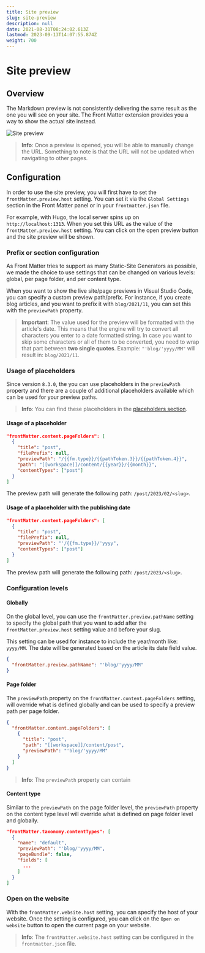 ```yaml
---
title: Site preview
slug: site-preview
description: null
date: 2021-08-31T08:24:02.613Z
lastmod: 2023-09-13T14:07:55.874Z
weight: 700
---
```


# Site preview

## Overview

The Markdown preview is not consistently delivering the same result as the one you will see on your
site. The Front Matter extension provides you a way to show the actual site instead.

![Site preview][01]

> **Info**: Once a preview is opened, you will be able to manually change the URL. Something to note
> is that the URL will not be updated when navigating to other pages.

## Configuration

In order to use the site preview, you will first have to set the `frontMatter.preview.host` setting.
You can set it via the `Global Settings` section in the Front Matter panel or in your
`frontmatter.json` file.

For example, with Hugo, the local server spins up on `http://localhost:1313`. When you set this URL
as the value of the `frontMatter.preview.host` setting. You can click on the open preview button and
the site preview will be shown.

### Prefix or section configuration

As Front Matter tries to support as many Static-Site Generators as possible, we made the choice to
use settings that can be changed on various levels: global, per page folder, and per content type.

When you want to show the live site/page previews in Visual Studio Code, you can specify a custom
preview path/prefix. For instance, if you create blog articles, and you want to prefix it with
`blog/2021/11`, you can set this with the `previewPath` property.

> **Important**: The value used for the preview will be formatted with the article's date. This
> means that the engine will try to convert all characters you enter to a date formatted string. In
> case you want to skip some characters or all of them to be converted, you need to wrap that part
> between **two single quotes**. Example: `"'blog/'yyyy/MM"` will result in: `blog/2021/11`.

### Usage of placeholders

Since version `8.3.0`, the you can use placeholders in the `previewPath` property and there are a
couple of additional placeholders available which can be used for your preview paths.

> **Info**: You can find these placeholders in the [placeholders section](/docs/content-creation/placeholders#special-placeholders).

#### Usage of a placeholder

```json
"frontMatter.content.pageFolders": [
  {
    "title": "post",
    "filePrefix": null,
    "previewPath": "/{{fm.type}}/{{pathToken.3}}/{{pathToken.4}}",
    "path": "[[workspace]]/content/{{year}}/{{month}}",
    "contentTypes": ["post"]
  }
]
```

The preview path will generate the following path: `/post/2023/02/<slug>`.

#### Usage of a placeholder with the publishing date

```json
"frontMatter.content.pageFolders": [
  {
    "title": "post",
    "filePrefix": null,
    "previewPath": "'/{{fm.type}}/'yyyy",
    "contentTypes": ["post"]
  }
]
```

The preview path will generate the following path: `/post/2023/<slug>`.

### Configuration levels

#### Globally

On the global level, you can use the `frontMatter.preview.pathName` setting to specify the global
path that you want to add after the `frontMatter.preview.host` setting value and before your slug.

This setting can be used for instance to include the year/month like: `yyyy/MM`. The date will be
generated based on the article its date field value.

```json
{
  "frontMatter.preview.pathName": "'blog/'yyyy/MM"
}
```

#### Page folder

The `previewPath` property on the `frontMatter.content.pageFolders` setting, will override what is
defined globally and can be used to specify a preview path per page folder.

```json
{
  "frontMatter.content.pageFolders": [
    {
      "title": "post",
      "path": "[[workspace]]/content/post",
      "previewPath": "'blog/'yyyy/MM"
    }
  ]
}
```

> **Info**: The `previewPath` property can contain

#### Content type

Similar to the `previewPath` on the page folder level, the `previewPath` property on the content
type level will override what is defined on page folder level and globally.

```json
"frontMatter.taxonomy.contentTypes": [
  {
    "name": "default",
    "previewPath": "'blog/'yyyy/MM",
    "pageBundle": false,
    "fields": [
      ...
    ]
  }
]
```

### Open on the website

With the `frontMatter.website.host` setting, you can specify the host of your website. Once the
setting is configured, you can click on the `Open on website` button to open the current page on
your website.

> **Info**: The `frontMatter.website.host` setting can be configured in the `frontmatter.json` file.

<!-- Link References -->

[01]: /releases/v8.3.0/site-preview.png
